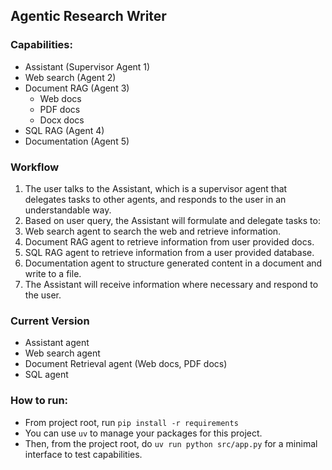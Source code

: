 ## Agentic Research Writer
### Capabilities:
- Assistant (Supervisor Agent 1)
- Web search (Agent 2)
- Document RAG (Agent 3)
    - Web docs
    - PDF docs
    - Docx docs
- SQL RAG (Agent 4)
- Documentation (Agent 5)

### Workflow
1. The user talks to the Assistant, which is a supervisor agent that delegates tasks to other agents, and responds to the user in an understandable way.
2. Based on user query, the Assistant will formulate and delegate tasks to:
3. Web search agent to search the web and retrieve information.
4. Document RAG agent to retrieve information from user provided docs.
5. SQL RAG agent to retrieve information from a user provided database.
6. Documentation agent to structure generated content in a document and write to a file.
7. The Assistant will receive information where necessary and respond to the user.

### Current Version
- Assistant agent
- Web search agent
- Document Retrieval agent (Web docs, PDF docs)
- SQL agent

### How to run:
- From project root, run ```pip install -r requirements```
- You can use ```uv``` to manage your packages for this project.
- Then, from the project root, do ```uv run python src/app.py``` for a minimal interface to test capabilities.
